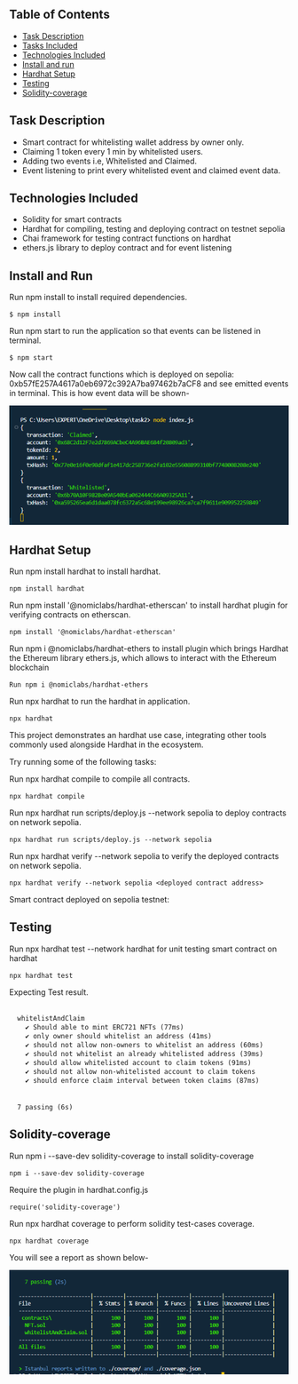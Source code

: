 ## Table of Contents

- [Task Description](#task-description)
- [Tasks Included](#tasks-included)
- [Technologies Included](#technologies-included)
- [Install and run](#install-and-run)
- [Hardhat Setup](#hardhat-setup)
- [Testing](#testing)
- [Solidity-coverage](#solidity-coverge)

## Task Description

- Smart contract for whitelisting wallet address by owner only.
- Claiming 1 token every 1 min by whitelisted users.
- Adding two events i.e, Whitelisted and Claimed.
- Event listening to print every whitelisted event and claimed event data.

## Technologies Included

- Solidity for smart contracts
- Hardhat for compiling, testing and deploying contract on testnet sepolia
- Chai framework for testing contract functions on hardhat
- ethers.js library to deploy contract and for event listening

## Install and Run

Run npm install to install required dependencies.

```
$ npm install
```

Run npm start to run the application so that events can be listened in terminal.

```
$ npm start
```

Now call the contract functions which is deployed on sepolia: 0xb57fE257A4617a0eb6972c392A7ba97462b7aCF8 and see emitted events in terminal.
This is how event data will be shown-

![emitted events image](./images/emittedEvents.png?raw=true)

## Hardhat Setup

Run npm install hardhat to install hardhat.

```
npm install hardhat
```

Run npm install '@nomiclabs/hardhat-etherscan' to install hardhat plugin for verifying contracts on etherscan.

```
npm install '@nomiclabs/hardhat-etherscan'
```

Run npm i @nomiclabs/hardhat-ethers to install plugin which brings Hardhat the Ethereum library ethers.js, which allows to interact with the Ethereum blockchain

```
Run npm i @nomiclabs/hardhat-ethers
```

Run npx hardhat to run the hardhat in application.

```
npx hardhat
```

This project demonstrates an hardhat use case, integrating other tools commonly used alongside Hardhat in the ecosystem.

Try running some of the following tasks:

Run npx hardhat compile to compile all contracts.

```
npx hardhat compile
```

Run npx hardhat run scripts/deploy.js --network sepolia to deploy contracts on network sepolia.

```
npx hardhat run scripts/deploy.js --network sepolia
```

Run npx hardhat verify --network sepolia <deployed contract address> to verify the deployed contracts on network sepolia.

```
npx hardhat verify --network sepolia <deployed contract address>

```

Smart contract deployed on sepolia testnet:

## Testing

Run npx hardhat test --network hardhat for unit testing smart contract on hardhat

```
npx hardhat test
```

Expecting Test result.

```

  whitelistAndClaim
    ✔ Should able to mint ERC721 NFTs (77ms)
    ✔ only owner should whitelist an address (41ms)
    ✔ should not allow non-owners to whitelist an address (60ms)
    ✔ should not whitelist an already whitelisted address (39ms)
    ✔ should allow whitelisted account to claim tokens (91ms)
    ✔ should not allow non-whitelisted account to claim tokens
    ✔ should enforce claim interval between token claims (87ms)


  7 passing (6s)

```

## Solidity-coverage

Run npm i --save-dev solidity-coverage to install solidity-coverage

```
npm i --save-dev solidity-coverage
```

Require the plugin in hardhat.config.js

```
require('solidity-coverage')
```

Run npx hardhat coverage to perform solidity test-cases coverage.

```
npx hardhat coverage
```

You will see a report as shown below-

![solidity-coverage report image](./images/solidity-coverage-report.png?raw=true)
